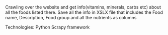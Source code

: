Crawling over the website and get info(vitamins, minerals, carbs etc) about all the foods listed there.
Save all the info in XSLX file that includes the Food name, Description, Food group and all the nutrients as columns

Technologies:
Python Scrapy framework